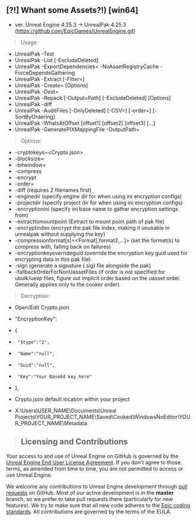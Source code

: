 ## [?!] Whant some Assets?!) [win64]

- ver. Unreal Engine 4.25.3 -> UnrealPak 4.25.3 (https://github.com/EpicGames/UnrealEngine.git)
> Usage:
- UnrealPak <PakFilename> -Test
- UnrealPak <PakFilename> -List [-ExcludeDeleted]
- UnrealPak <PakFilename> <GameUProjectName> <GameFolderName> -ExportDependencies=<OutputFileBase> -NoAssetRegistryCache -ForceDependsGathering
- UnrealPak <PakFilename> -Extract <ExtractDir> [-Filter=<filename>]
- UnrealPak <PakFilename> -Create=<ResponseFile> [Options]
- UnrealPak <PakFilename> -Dest=<MountPoint>
- UnrealPak <PakFilename> -Repack [-Output=Path] [-ExcludeDeleted] [Options]
- UnrealPak <PakFilename1> <PakFilename2> -diff
- UnrealPak <PakFolder> -AuditFiles [-OnlyDeleted] [-CSV=<filename>] [-order=<OrderingFile>] [-SortByOrdering]
- UnrealPak <PakFilename> -WhatsAtOffset [offset1] [offset2] [offset3] [...]
- UnrealPak <PakFolder> -GeneratePIXMappingFile -OutputPath=<Path>

> Options:
- -cryptokeys=<Crypto.json>
- -blocksize=<BlockSize>
- -bitwindow=<BitWindow>
- -compress
- -encrypt
- -order=<OrderingFile>
- -diff (requires 2 filenames first)
- -enginedir (specify engine dir for when using ini encryption configs)
- -projectdir (specify project dir for when using ini encryption configs)
- -encryptionini (specify ini base name to gather encryption settings from)
- -extracttomountpoint (Extract to mount point path of pak file)
- -encryptindex (encrypt the pak file index, making it unusable in unrealpak without supplying the key)
- -compressionformat[s]=<Format[,format2,...]> (set the format(s) to compress with, falling back on failures)
- -encryptionkeyoverrideguid (override the encryption key guid used for encrypting data in this pak file)
- -sign (generate a signature (.sig) file alongside the pak)
- -fallbackOrderForNonUassetFiles (if order is not specified for ubulk/uexp files, figure out implicit order based on the uasset order. Generally applies only to the cooker order)

> Decryption:
- Open/Edit Crypto.json

- "EncryptionKey":
-  {
-      "$type":"2",
-      "Name":"null",
-      "Guid":"null",
-      "Key":"Your Base64 key here"
-  },

- Crypto.json default location within your project
- X:\Users\USER_NAME\Documents\Unreal Projects\YOUR_PROJECT_NAME\Saved\Cooked\WindowsNoEditor\YOUR_PROJECT_NAME\Metadata

> Licensing and Contributions
> ---------------------------

Your access to and use of Unreal Engine on GitHub is governed by the [Unreal Engine End User License Agreement](https://www.unrealengine.com/eula). If you don't agree to those terms, as amended from time to time, you are not permitted to access or use Unreal Engine.

We welcome any contributions to Unreal Engine development through [pull requests](https://github.com/EpicGames/UnrealEngine/pulls/) on GitHub. Most of our active development is in the **master** branch, so we prefer to take pull requests there (particularly for new features). We try to make sure that all new code adheres to the [Epic coding standards](https://docs.unrealengine.com/latest/INT/Programming/Development/CodingStandard/).  All contributions are governed by the terms of the EULA.
